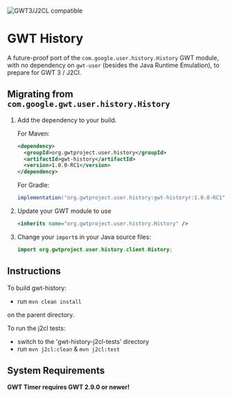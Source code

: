 ![GWT3/J2CL compatible](https://img.shields.io/badge/GWT3/J2CL-compatible-brightgreen.svg)

# GWT History

A future-proof port of the `com.google.user.history.History` GWT module,
with no dependency on `gwt-user` (besides the Java Runtime Emulation),
to prepare for GWT 3 / J2Cl.


##  Migrating from `com.google.gwt.user.history.History`

1. Add the dependency to your build.

   For Maven:

   ```xml
   <dependency>
     <groupId>org.gwtproject.user.history</groupId>
     <artifactId>gwt-history</artifactId>
     <version>1.0.0-RC1</version>
   </dependency>
   ```

   For Gradle:

   ```gradle
   implementation("org.gwtproject.user.history:gwt-historyr:1.0.0-RC1")
   ```

2. Update your GWT module to use

   ```xml
   <inherits name="org.gwtproject.user.history.History" />
   ```

3. Change your `import`s in your Java source files:

   ```java
   import org.gwtproject.user.history.client.History;
   ```

## Instructions

To build gwt-history:

* run `mvn clean install`

on the parent directory.

To run the j2cl tests:

* switch to the 'gwt-history-j2cl-tests' directory
* run `mvn j2cl:clean` & `mvn j2cl:test`


## System Requirements

**GWT Timer requires GWT 2.9.0 or newer!**



